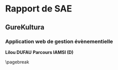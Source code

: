 # Rapport de SAE
## GureKultura 
### Application web de gestion évènementielle


**Lilou DUFAU**
__Parcours IAMSI (D)__

\pagebreak

